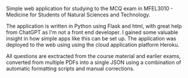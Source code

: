 Simple web application for studying to the MCQ exam in MFEL3010 - Medicine for Students of Natural Sciences and Technology. 

The application is written in Python using Flask and html, with great help from ChatGPT as I'm not a front end developer. I gained some valuable insight in how simple apps like this can be set up. The application was deployed to the web using using the cloud application platform Heroku. 

All questions are exctracted from the course material and earlier exams, converted from multiple PDFs into a single JSON using a combination of automatic formatting scripts and manual corrections. 
